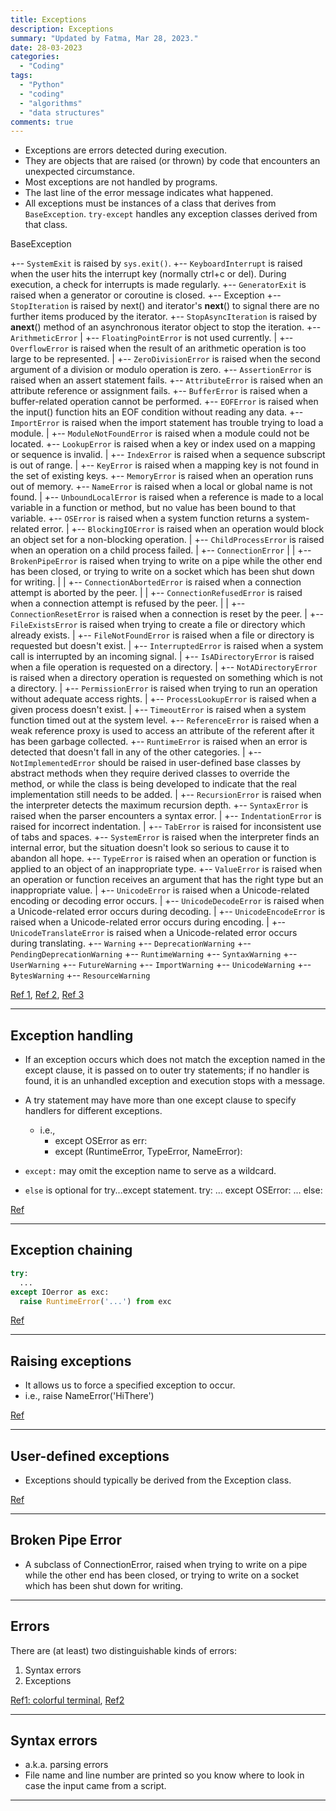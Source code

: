 ```yaml
---
title: Exceptions
description: Exceptions
summary: "Updated by Fatma, Mar 28, 2023."
date: 28-03-2023
categories:
  - "Coding"
tags:
  - "Python"
  - "coding"
  - "algorithms"
  - "data structures"
comments: true
---
```

- Exceptions are errors detected during execution.
- They are objects that are raised (or thrown) by code that encounters an unexpected circumstance.
- Most exceptions are not handled by programs.
- The last line of the error message indicates what happened.
- All exceptions must be instances of a class that derives from `BaseException`. `try-except` handles any exception classes derived from that class.

BaseException

 +-- `SystemExit` is raised by `sys.exit()`.
 +-- `KeyboardInterrupt` is raised when the user hits the interrupt key (normally ctrl+c or del). During execution, a check for interrupts is made regularly.
 +-- `GeneratorExit` is raised when a generator or coroutine is closed.
 +-- Exception
  +-- `StopIteration` is raised by next() and iterator's __next__() to signal there are no further items produced by the iterator.
      +-- `StopAsyncIteration` is raised by __anext__() method of an asynchronous iterator object to stop the iteration.
      +-- `ArithmeticError`
      |    +-- `FloatingPointError` is not used currently.
      |    +-- `OverflowError` is raised when the result of an arithmetic operation is too large to be represented.
      |    +-- `ZeroDivisionError` is raised when the second argument of a division or modulo operation is zero.
      +-- `AssertionError` is raised when an assert statement fails.
      +-- `AttributeError` is raised when an attribute reference or assignment fails.
      +-- `BufferError` is raised when a buffer-related operation cannot be performed.
      +-- `EOFError` is raised when the input() function hits an EOF condition without reading any data.
      +-- `ImportError` is raised when the import statement has trouble trying to load a module.
      |    +-- `ModuleNotFoundError` is raised when a module could not be located.
      +-- `LookupError` is raised when a key or index used on a mapping or sequence is invalid.
      |    +-- `IndexError` is raised when a sequence subscript is out of range.
      |    +-- `KeyError` is raised when a mapping key is not found in the set of existing keys.
      +-- `MemoryError` is raised when an operation runs out of memory.
      +-- `NameError` is raised when a local or global name is not found.
      |    +-- `UnboundLocalError` is raised when a reference is made to a local variable in a function or method, but no value has been bound to that variable.
      +-- `OSError` is raised when a system function returns a system-related error.
      |    +-- `BlockingIOError` is raised when an operation would block an object set for a non-blocking operation.
      |    +-- `ChildProcessError` is raised when an operation on a child process failed.
      |    +-- `ConnectionError`
      |    |    +-- `BrokenPipeError` is raised when trying to write on a pipe while the other end has been closed, or trying to write on a socket which has been shut down for writing.
      |    |    +-- `ConnectionAbortedError` is raised when a connection attempt is aborted by the peer.
      |    |    +-- `ConnectionRefusedError` is raised when a connection attempt is refused by the peer.
      |    |    +-- `ConnectionResetError` is raised when a connection is reset by the peer.
      |    +-- `FileExistsError` is raised when trying to create a file or directory which already exists.
      |    +-- `FileNotFoundError` is raised when a file or directory is requested but doesn't exist.
      |    +-- `InterruptedError` is raised when a system call is interrupted by an incoming signal.
      |    +-- `IsADirectoryError` is raised when a file operation is requested on a directory.
      |    +-- `NotADirectoryError` is raised when a directory operation is requested on something which is not a directory.
      |    +-- `PermissionError` is raised when trying to run an operation without adequate access rights.
      |    +-- `ProcessLookupError` is raised when a given process doesn't exist.
      |    +-- `TimeoutError` is raised when a system function timed out at the system level.
      +-- `ReferenceError` is raised when a weak reference proxy is used to access an attribute of the referent after it has been garbage collected.
      +-- `RuntimeError` is raised when an error is detected that doesn't fall in any of the other categories.
      |    +-- `NotImplementedError` should be raised in user-defined base classes by abstract methods when they require derived classes to override the method, or while the class is being developed to indicate that the real implementation still needs to be added.
      |    +-- `RecursionError` is raised when the interpreter detects the maximum recursion depth.
      +-- `SyntaxError` is raised when the parser encounters a syntax error.
      |    +-- `IndentationError` is raised for incorrect indentation.
      |         +-- `TabError` is raised for inconsistent use of tabs and spaces.
      +-- `SystemError` is raised when the interpreter finds an internal error, but the situation doesn't look so serious to cause it to abandon all hope.
      +-- `TypeError` is raised when an operation or function is applied to an object of an inappropriate type.
      +-- `ValueError` is raised when an operation or function receives an argument that has the right type but an inappropriate value.
      |    +-- `UnicodeError` is raised when a Unicode-related encoding or decoding error occurs.
      |         +-- `UnicodeDecodeError` is raised when a Unicode-related error occurs during decoding.
      |         +-- `UnicodeEncodeError` is raised when a Unicode-related error occurs during encoding.
      |         +-- `UnicodeTranslateError` is raised when a Unicode-related error occurs during translating.
      +-- `Warning`
           +-- `DeprecationWarning`
           +-- `PendingDeprecationWarning`
           +-- `RuntimeWarning`
           +-- `SyntaxWarning`
           +-- `UserWarning`
           +-- `FutureWarning`
           +-- `ImportWarning`
           +-- `UnicodeWarning`
           +-- `BytesWarning`
           +-- `ResourceWarning`

[Ref 1](https://realpython.com/python-exceptions/), [Ref 2](https://docs.python.org/3/library/exceptions.html), [Ref 3](https://docs.python.org/3/tutorial/errors.html)

---

## Exception handling

- If an exception occurs which does not match the exception named in the except clause, it is passed on to outer try statements; if no handler is found, it is an unhandled exception and execution stops with a message.

- A try statement may have more than one except clause to specify handlers for different exceptions.
  - i.e.,
    - except OSError as err:
    - except (RuntimeError, TypeError, NameError):

- `except:` may omit the exception name to serve as a wildcard.

- `else` is optional for try...except statement.
    try:
        ...
        except OSError:
        ...
    else:

[Ref](https://docs.python.org/3/tutorial/errors.html#tut-userexceptions)

---

## Exception chaining

```python
try:
  ...
except IOerror as exc:
  raise RuntimeError('...') from exc
```

[Ref](https://docs.python.org/3/tutorial/errors.html#tut-userexceptions)

---

## Raising exceptions

- It allows us to force a specified exception to occur.
- i.e., raise NameError('HiThere')

[Ref](https://docs.python.org/3/tutorial/errors.html#tut-userexceptions)

---

## User-defined exceptions

- Exceptions should typically be derived from the Exception class.

[Ref](https://docs.python.org/3/tutorial/errors.html#tut-userexceptions)

---

## Broken Pipe Error

- A subclass of ConnectionError, raised when trying to write on a pipe while the other end has been closed, or trying to write on a socket which has been shut down for writing.

---

## Errors

There are (at least) two distinguishable kinds of errors:

  1. Syntax errors
  2. Exceptions

[Ref1: colorful terminal](https://github.com/onelivesleft/PrettyErrors), [Ref2](https://docs.python.org/3/tutorial/errors.html#tut-userexceptions)

---

## Syntax errors

- a.k.a. parsing errors
- File name and line number are printed so you know where to look in case the input came from a script.

---
